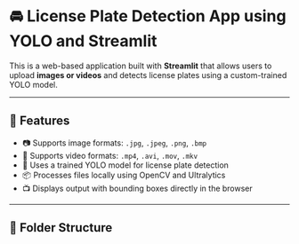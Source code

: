 # 🚘 License Plate Detection App using YOLO and Streamlit

This is a web-based application built with **Streamlit** that allows users to upload **images or videos** and detects license plates using a custom-trained YOLO model.

---

## 📌 Features

- 📷 Supports image formats: `.jpg`, `.jpeg`, `.png`, `.bmp`
- 🎥 Supports video formats: `.mp4`, `.avi`, `.mov`, `.mkv`
- 🧠 Uses a trained YOLO model for license plate detection
- 📦 Processes files locally using OpenCV and Ultralytics
- 📺 Displays output with bounding boxes directly in the browser

---

## 📁 Folder Structure

